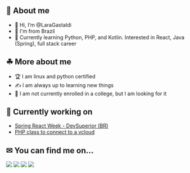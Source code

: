## 🤔 About me
- 👋 Hi, I’m @LaraGastaldi
- 🌴 I'm from Brazil
- 🔬 Currently learning Python, PHP, and Kotlin. Interested in React, Java (Spring), full stack career

## ☘ More about me
- 🏆 I am linux and python certified
- ✍ I am always up to learning new things
- 📖 I am not currently enrolled in a college, but I am looking for it

## 🔨 Currently working on
- <a href="https://github.com/LaraGastaldi/Projeto-SDS5.git">Spring React Week - DevSuperior (BR)</a>
- <a href="https://github.com/LaraGastaldi/vdirectory_php">PHP class to connect to a vcloud</a>

## ✉ You can find me on...
[<img src="https://img.shields.io/badge/LinkedIn-0077B5?style=for-the-badge&logo=linkedin&logoColor=white"/>](https://www.linkedin.com/in/lara-gastaldi-0253481a4/)
[<img src="https://img.shields.io/badge/Gmail-D14836?style=for-the-badge&logo=gmail&logoColor=white"/>](mailto:lara.f.gastaldi@gmail.com)
[<img src="https://img.shields.io/badge/-Hackerrank-2EC866?style=for-the-badge&logo=HackerRank&logoColor=white"/>](https://www.hackerrank.com/lara_f_gastaldi)
[<img src="https://img.shields.io/badge/-LeetCode-FFA116?style=for-the-badge&logo=LeetCode&logoColor=black"/>](https://leetcode.com/LaraGastaldi/)
<!---
LaraGastaldi/LaraGastaldi is a ✨ special ✨ repository because its `README.md` (this file) appears on your GitHub profile.
You can click the Preview link to take a look at your changes.
--->
